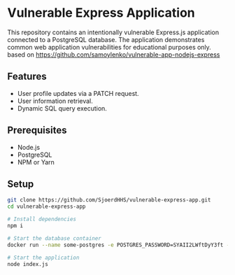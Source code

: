 # Vulnerable Express Application

This repository contains an intentionally vulnerable Express.js application connected to a PostgreSQL database. The application demonstrates common web application vulnerabilities for educational purposes only.
based on https://github.com/samoylenko/vulnerable-app-nodejs-express
## Features

- User profile updates via a PATCH request.
- User information retrieval.
- Dynamic SQL query execution.

## Prerequisites

- Node.js
- PostgreSQL
- NPM or Yarn

## Setup
```bash
git clone https://github.com/SjoerdHHS/vulnerable-express-app.git
cd vulnerable-express-app

# Install dependencies
npm i

# Start the database container
docker run --name some-postgres -e POSTGRES_PASSWORD=SYAII2LWftDyY3ft -p 5432:5432 -d postgres

# Start the application
node index.js
```
